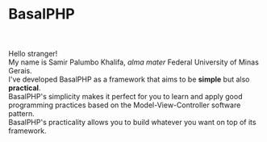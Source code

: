 BasalPHP
====
<br><br>
Hello stranger!<br>
My name is Samir Palumbo Khalifa, <i>alma mater</i> Federal University of Minas Gerais.<br>
I've developed BasalPHP as a framework that aims to be <b>simple</b> but also <b>practical</b>.<br>
BasalPHP's simplicity makes it perfect for you to learn and apply good programming practices based on the Model-View-Controller software pattern.<br>
BasalPHP's practicality allows you to build whatever you want on top of its framework.<br>
